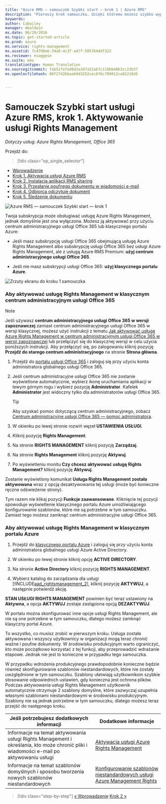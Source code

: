 ```yaml
---
title: "Azure RMS — samouczek Szybki start — krok 1 | Azure RMS"
description: "Pierwszy krok samouczka, dzięki któremu możesz szybko wypróbować usługę Microsoft Azure Rights Management dla swojej organizacji. Wystarczy 5 prostych kroków, które powinny zająć mniej niż 15 minut."
keywords: 
author: Cabailey
manager: mbaldwin
ms.date: 06/29/2016
ms.topic: get-started-article
ms.prod: azure
ms.service: rights-management
ms.assetid: 7c4798e6-34a0-4c3f-a47f-505764ddf322
ms.reviewer: esaggese
ms.suite: ems
translationtype: Human Translation
ms.sourcegitcommit: fab51fefed8d3a347a52ab7c118bb40b3cc23b37
ms.openlocfilehash: 80f2742bbaab9d3252cec6f6c709012ca81218d5


---
```




# Samouczek Szybki start usługi Azure RMS, krok 1. Aktywowanie usługi Rights Management

*Dotyczy usług: Azure Rights Management, Office 365*


Przejdź do: 
> [!div class="op_single_selector"]
- [Wprowadzenie](quick-start-tutorial.md)
- [Krok 1. Aktywacja usługi Azure RMS](tutorial-step1.md)
- [Krok 2. Instalacja aplikacji RMS sharing](tutorial-step2.md)
- [Krok 3. Przesłanie poufnego dokumentu w wiadomości e-mail](tutorial-step3.md)
- [Krok 4. Odbiorca odczytuje dokument](tutorial-step4.md)
- [Krok 5. Śledzenie dokumentu](tutorial-step5.md)


![Azure RMS — samouczek Szybki start — krok 1](../media/AzRMS_QuickStartSteps1.PNG)

Twoja subskrypcja może obsługiwać usługę Azure Rights Management, jednak domyślnie jest ona wyłączona. Możesz ją aktywować przy użyciu centrum administracyjnego usługi Office 365 lub klasycznego portalu Azure:

-   Jeśli masz subskrypcję usługi Office 365 obejmującą usługę Azure Rights Management albo subskrypcję usługi Office 365 bez usługi Azure Rights Management, ale z usługą Azure RMS Premium: **użyj centrum administracyjnego usługi Office 365**.

-   Jeśli nie masz subskrypcji usługi Office 365: **użyj klasycznego portalu Azure**.

![Zrzuty ekranu do kroku 1 samouczka](../media/AzRMS_Tutorial_1_Screenshots.png)

### Aby aktywować usługę Rights Management w klasycznym centrum administracyjnym usługi Office 365

> [!NOTE]
> Jeśli używasz **centrum administracyjnego usługi Office 365 w wersji zapoznawczej** zamiast centrum administracyjnego usługi Office 365 w wersji klasycznej, możesz użyć instrukcji z tematu [Jak aktywować usługę Azure Rights Management w centrum administracyjnym usługi Office 365 w wersji zapoznawczej](../deploy-use/activate-office365-preview.md) lub przełączyć się do klasycznej wersji w celu użycia poniższych instrukcji. Aby przełączyć się, po zalogowaniu kliknij pozycję **Przejdź do starego centrum administracyjnego** na stronie **Strona główna**.

1.  Przejdź do [portalu usługi Office 365](https://portal.office.com/) i zaloguj się przy użyciu konta administratora globalnego usługi Office 365.

2.  Jeśli centrum administracyjne usługi Office 365 nie zostanie wyświetlone automatycznie, wybierz ikonę uruchamiania aplikacji w lewym górnym rogu i wybierz pozycję **Administrator**. Kafelek **Administrator** jest widoczny tylko dla administratorów usługi Office 365.

    > [!TIP]
    > Aby uzyskać pomoc dotyczącą centrum administracyjnego, zobacz [Centrum administracyjne usługi Office 365 — pomoc administratora](https://support.office.com/article/About-the-Office-365-admin-center-Admin-Help-58537702-d421-4d02-8141-e128e3703547).

3.  W okienku po lewej stronie rozwiń węzeł **USTAWIENIA USŁUGI**.

4.  Kliknij pozycję **Rights Management**.

5.  Na stronie **RIGHTS MANAGEMENT** kliknij pozycję **Zarządzaj**.

6.  Na stronie **Rights Management** kliknij pozycję **Aktywuj**.

7.  Po wyświetleniu monitu **Czy chcesz aktywować usługę Rights Management?** kliknij pozycję **Aktywuj**.

Zostanie wyświetlony komunikat **Usługa Rights Management została aktywowana** wraz z opcją dezaktywowania tej usługi (może być konieczne ręczne odświeżenie strony).

Tym razem nie klikaj pozycji **Funkcje zaawansowane**. Kliknięcie tej pozycji spowoduje wyświetlenie klasycznego portalu Azure umożliwiającego konfigurowanie szablonów, które nie są potrzebne w tym samouczku. Zamiast tego możesz zamknąć centrum administracyjne usługi Office 365.

### Aby aktywować usługę Rights Management w klasycznym portalu Azure

1.  Przejdź do [klasycznego portalu Azure](http://go.microsoft.com/fwlink/p/?LinkID=275081) i zaloguj się przy użyciu konta administratora globalnego usługi Azure Active Directory.

2.  W okienku po lewej stronie kliknij opcję **ACTIVE DIRECTORY**.

3.  Na stronie **Active Directory** kliknij pozycję **RIGHTS MANAGEMENT**.

4.  Wybierz katalog do zarządzania dla usługi [!INCLUDE[aad_rightsmanagement_2](../includes/aad_rightsmanagement_2_md.md)], kliknij pozycję **AKTYWUJ**, a następnie potwierdź akcję.

**STAN USŁUGI RIGHTS MANAGEMENT** powinien być teraz ustawiony na **Aktywna**, a opcja **AKTYWUJ** zostaje zastąpiona opcją **DEZAKTYWUJ**.

W portalu można skonfigurować inne opcje usługi Rights Management, ale nie są one potrzebne w tym samouczku, dlatego możesz zamknąć klasyczny portal Azure.

To wszystko, co musisz zrobić w pierwszym kroku. Usługa została aktywowana i wszyscy użytkownicy w organizacji mogą teraz chronić ważne i poufne dokumenty. W środowisku produkcyjnym warto ograniczyć, kto może początkowo korzystać z tej funkcji, aby przeprowadzić wdrażanie etapowe. Jednak nie jest to konieczne w przypadku tego samouczka.

W przypadku wdrożenia produkcyjnego prawdopodobnie konieczne będzie również skonfigurowanie szablonów niestandardowych, które nie zostały uwzględnione w tym samouczku. Szablony ułatwiają użytkownikom szybkie stosowanie odpowiednich ustawień, gdy konieczna jest ochrona plików. Podczas aktywowania usługi Rights Management użytkownik automatycznie otrzymuje 2 szablony domyślne, które zazwyczaj uzupełnia własnymi szablonami niestandardowymi w środowisku produkcyjnym. Szablony nie są jednak potrzebne w tym samouczku, dlatego możesz teraz przejść do następnego kroku.

|Jeśli potrzebujesz dodatkowych informacji|Dodatkowe informacje|
|--------------------------------|--------------------------|
|Informacje na temat aktywowania usługi Rights Management i określania, kto może chronić pliki i wiadomości e-mail po aktywowaniu usługi|[Aktywacja usługi Azure Rights Management](../deploy-use/activate-service.md)|
|Informacje na temat szablonów domyślnych i sposobu tworzenia nowych szablonów niestandardowych|[Konfigurowanie szablonów niestandardowych usługi Azure Management Rights](../deploy-use/configure-custom-templates.md)|


>[!div class="step-by-step"]
[« Wprowadzenie](quick-start-tutorial.md)
[Krok 2 »](tutorial-step2.md)


<!--HONumber=Jun16_HO5-->


